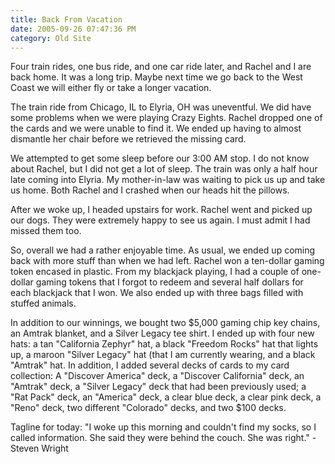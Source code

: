 ```yaml
---
title: Back From Vacation
date: 2005-09-26 07:47:36 PM
category: Old Site
---
```


Four train rides, one bus ride, and one car ride later, and Rachel and I are back home. It was a long trip. Maybe next time we go back to the West Coast we will either fly or take a longer vacation.

The train ride from Chicago, IL to Elyria, OH was uneventful. We did have some problems when we were playing Crazy Eights. Rachel dropped one of the cards and we were unable to find it. We ended up having to almost dismantle her chair before we retrieved the missing card.

We attempted to get some sleep before our 3:00 AM stop. I do not know about Rachel, but I did not get a lot of sleep. The train was only a half hour late coming into Elyria. My mother-in-law was waiting to pick us up and take us home. Both Rachel and I crashed when our heads hit the pillows.

After we woke up, I headed upstairs for work. Rachel went and picked up our dogs. They were extremely happy to see us again. I must admit I had missed them too.

So, overall we had a rather enjoyable time. As usual, we ended up coming back with more stuff than when we had left. Rachel won a ten-dollar gaming token encased in plastic. From my blackjack playing, I had a couple of one-dollar gaming tokens that I forgot to redeem and several half dollars for each blackjack that I won. We also ended up with three bags filled with stuffed animals.

In addition to our winnings, we bought two $5,000 gaming chip key chains, an Amtrak blanket, and a Silver Legacy tee shirt. I ended up with four new hats: a tan "California Zephyr" hat, a black "Freedom Rocks" hat that lights up, a maroon "Silver Legacy" hat (that I am currently wearing, and a black "Amtrak" hat. In addition, I added several decks of cards to my card collection: A "Discover America" deck, a "Discover California" deck, an "Amtrak" deck, a "Silver Legacy" deck that had been previously used; a "Rat Pack" deck, an "America" deck, a clear blue deck, a clear pink deck, a "Reno" deck, two different "Colorado" decks, and two $100 decks.

Tagline for today: "I woke up this morning and couldn't find my socks, so I called information. She said they were behind the couch. She was right." - Steven Wright
